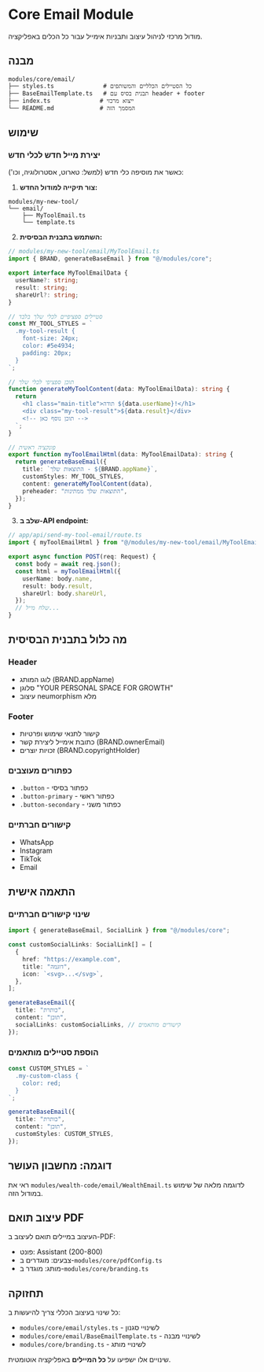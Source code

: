 # Core Email Module

מודול מרכזי לניהול עיצוב ותבניות אימייל עבור כל הכלים באפליקציה.

## מבנה

```text
modules/core/email/
├── styles.ts              # כל הסטיילים הכלליים והמשותפים
├── BaseEmailTemplate.ts   # תבנית בסיס עם header + footer
├── index.ts              # ייצוא מרכזי
└── README.md             # המסמך הזה
```

## שימוש

### יצירת מייל חדש לכלי חדש

כאשר את מוסיפה כלי חדש (למשל: טארוט, אסטרולוגיה, וכו'):

1. **צור תיקייה למודול החדש:**

```text
modules/my-new-tool/
└── email/
    ├── MyToolEmail.ts
    └── template.ts
```

2. **השתמש בתבנית הבסיסית:**

```typescript
// modules/my-new-tool/email/MyToolEmail.ts
import { BRAND, generateBaseEmail } from "@/modules/core";

export interface MyToolEmailData {
  userName?: string;
  result: string;
  shareUrl?: string;
}

// סטיילים ספציפיים לכלי שלך בלבד
const MY_TOOL_STYLES = `
  .my-tool-result {
    font-size: 24px;
    color: #5e4934;
    padding: 20px;
  }
`;

// תוכן ספציפי לכלי שלך
function generateMyToolContent(data: MyToolEmailData): string {
  return `
    <h1 class="main-title">תודה ${data.userName}!</h1>
    <div class="my-tool-result">${data.result}</div>
    <!-- תוכן נוסף כאן -->
  `;
}

// פונקציה ראשית
export function myToolEmailHtml(data: MyToolEmailData): string {
  return generateBaseEmail({
    title: `התוצאות שלך - ${BRAND.appName}`,
    customStyles: MY_TOOL_STYLES,
    content: generateMyToolContent(data),
    preheader: "התוצאות שלך ממתינות",
  });
}
```

3. **שלב ב-API endpoint:**

```typescript
// app/api/send-my-tool-email/route.ts
import { myToolEmailHtml } from "@/modules/my-new-tool/email/MyToolEmail";

export async function POST(req: Request) {
  const body = await req.json();
  const html = myToolEmailHtml({
    userName: body.name,
    result: body.result,
    shareUrl: body.shareUrl,
  });
  // שלח מייל...
}
```

## מה כלול בתבנית הבסיסית

### Header

- לוגו המותג (BRAND.appName)
- סלוגן "YOUR PERSONAL SPACE FOR GROWTH"
- עיצוב neumorphism מלא

### Footer

- קישור לתנאי שימוש ופרטיות
- כתובת אימייל ליצירת קשר (BRAND.ownerEmail)
- זכויות יוצרים (BRAND.copyrightHolder)

### כפתורים מעוצבים

- `.button` - כפתור בסיסי
- `.button-primary` - כפתור ראשי
- `.button-secondary` - כפתור משני

### קישורים חברתיים

- WhatsApp
- Instagram
- TikTok
- Email

## התאמה אישית

### שינוי קישורים חברתיים

```typescript
import { generateBaseEmail, SocialLink } from "@/modules/core";

const customSocialLinks: SocialLink[] = [
  {
    href: "https://example.com",
    title: "דוגמה",
    icon: `<svg>...</svg>`,
  },
];

generateBaseEmail({
  title: "כותרת",
  content: "תוכן",
  socialLinks: customSocialLinks, // קישורים מותאמים
});
```

### הוספת סטיילים מותאמים

```typescript
const CUSTOM_STYLES = `
  .my-custom-class {
    color: red;
  }
`;

generateBaseEmail({
  title: "כותרת",
  content: "תוכן",
  customStyles: CUSTOM_STYLES,
});
```

## דוגמה: מחשבון העושר

ראי את `modules/wealth-code/email/WealthEmail.ts` לדוגמה מלאה של שימוש במודול הזה.

## עיצוב תואם PDF

העיצוב במיילים תואם לעיצוב ב-PDF:

- פונט: Assistant (200-800)
- צבעים: מוגדרים ב-`modules/core/pdfConfig.ts`
- מותג: מוגדר ב-`modules/core/branding.ts`

## תחזוקה

כל שינוי בעיצוב הכללי צריך להיעשות ב:

- `modules/core/email/styles.ts` - לשינויי סגנון
- `modules/core/email/BaseEmailTemplate.ts` - לשינויי מבנה
- `modules/core/branding.ts` - לשינויי מותג

שינויים אלו ישפיעו על **כל המיילים** באפליקציה אוטומטית.
